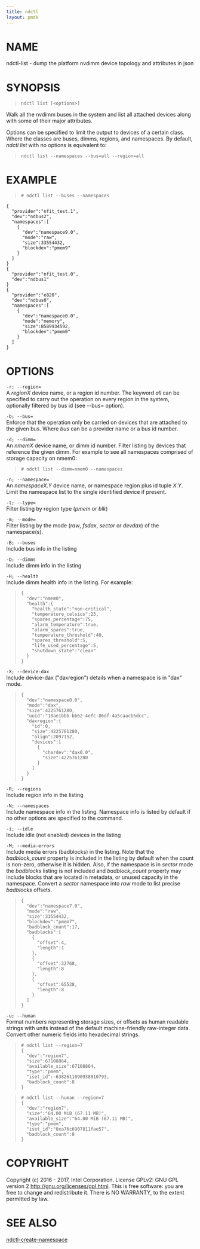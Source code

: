 ```yaml
---
title: ndctl
layout: pmdk
---
```


NAME
====

ndctl-list - dump the platform nvdimm device topology and attributes in json

SYNOPSIS
========

>     ndctl list [<options>]

Walk all the nvdimm buses in the system and list all attached devices along with some of their major attributes.

Options can be specified to limit the output to devices of a certain class. Where the classes are buses, dimms, regions, and namespaces. By default, *ndctl list* with no options is equivalent to:

>     ndctl list --namespaces --bus=all --region=all

EXAMPLE
=======

>     # ndctl list --buses --namespaces

    {
      "provider":"nfit_test.1",
      "dev":"ndbus2",
      "namespaces":[
        {
          "dev":"namespace9.0",
          "mode":"raw",
          "size":33554432,
          "blockdev":"pmem9"
        }
      ]
    }
    {
      "provider":"nfit_test.0",
      "dev":"ndbus1"
    }
    {
      "provider":"e820",
      "dev":"ndbus0",
      "namespaces":[
        {
          "dev":"namespace0.0",
          "mode":"memory",
          "size":8589934592,
          "blockdev":"pmem0"
        }
      ]
    }

OPTIONS
=======

`-r; --region=`  
A *regionX* device name, or a region id number. The keyword *all* can be specified to carry out the operation on every region in the system, optionally filtered by bus id (see --bus= option).

`-b; --bus=`  
Enforce that the operation only be carried on devices that are attached to the given bus. Where *bus* can be a provider name or a bus id number.

`-d; --dimm=`  
An *nmemX* device name, or dimm id number. Filter listing by devices that reference the given dimm. For example to see all namespaces comprised of storage capacity on nmem0:

>     # ndctl list --dimm=nmem0 --namespaces

`-n; --namespace=`  
An *namespaceX.Y* device name, or namespace region plus id tuple *X.Y*. Limit the namespace list to the single identified device if present.

`-t; --type=`  
Filter listing by region type (*pmem* or *blk*)

`-m; --mode=`  
Filter listing by the mode (*raw*, *fsdax*, *sector* or *devdax*) of the namespace(s).

`-B; --buses`  
Include bus info in the listing

`-D; --dimms`  
Include dimm info in the listing

`-H; --health`  
Include dimm health info in the listing. For example:

>     {
>       "dev":"nmem0",
>       "health":{
>         "health_state":"non-critical",
>         "temperature_celsius":23,
>         "spares_percentage":75,
>         "alarm_temperature":true,
>         "alarm_spares":true,
>         "temperature_threshold":40,
>         "spares_threshold":5,
>         "life_used_percentage":5,
>         "shutdown_state":"clean"
>       }
>     }

`-X; --device-dax`  
Include device-dax ("daxregion") details when a namespace is in "dax" mode.

>     {
>       "dev":"namespace0.0",
>       "mode":"dax",
>       "size":4225761280,
>       "uuid":"18ae1bbb-bb62-4efc-86df-4a5caacb5dcc",
>       "daxregion":{
>         "id":0,
>         "size":4225761280,
>         "align":2097152,
>         "devices":[
>           {
>             "chardev":"dax0.0",
>             "size":4225761280
>           }
>         ]
>       }
>     }

`-R; --regions`  
Include region info in the listing

`-N; --namespaces`  
Include namespace info in the listing. Namespace info is listed by default if no other options are specified to the command.

`-i; --idle`  
Include idle (not enabled) devices in the listing

`-M; --media-errors`  
Include media errors (badblocks) in the listing. Note that the *badblock\_count* property is included in the listing by default when the count is non-zero, otherwise it is hidden. Also, if the namespace is in *sector* mode the *badblocks* listing is not included and *badblock\_count* property may include blocks that are located in metadata, or unused capacity in the namespace. Convert a *sector* namespace into *raw* mode to list precise *badblocks* offsets.

>     {
>       "dev":"namespace7.0",
>       "mode":"raw",
>       "size":33554432,
>       "blockdev":"pmem7",
>       "badblock_count":17,
>       "badblocks":[
>         {
>           "offset":4,
>           "length":1
>         },
>         {
>           "offset":32768,
>           "length":8
>         },
>         {
>           "offset":65528,
>           "length":8
>         }
>       ]
>     }

`-u; --human`  
Format numbers representing storage sizes, or offsets as human readable strings with units instead of the default machine-friendly raw-integer data. Convert other numeric fields into hexadecimal strings.

>     # ndctl list --region=7
>     {
>       "dev":"region7",
>       "size":67108864,
>       "available_size":67108864,
>       "type":"pmem",
>       "iset_id":-6382611090938810793,
>       "badblock_count":8
>     }

>     # ndctl list --human --region=7
>     {
>       "dev":"region7",
>       "size":"64.00 MiB (67.11 MB)",
>       "available_size":"64.00 MiB (67.11 MB)",
>       "type":"pmem",
>       "iset_id":"0xa76c6907811fae57",
>       "badblock_count":8
>     }

COPYRIGHT
=========

Copyright (c) 2016 - 2017, Intel Corporation. License GPLv2: GNU GPL version 2 <http://gnu.org/licenses/gpl.html>. This is free software: you are free to change and redistribute it. There is NO WARRANTY, to the extent permitted by law.

SEE ALSO
========

[ndctl-create-namespace](ndctl-create-namespace.md)
